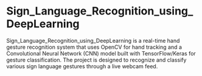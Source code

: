 # Sign_Language_Recognition_using_DeepLearning
Sign_Language_Recognition_using_DeepLearning is a real-time hand gesture recognition system that uses OpenCV for hand tracking and a Convolutional Neural Network (CNN) model built with TensorFlow/Keras for gesture classification. The project is designed to recognize and classify various sign language gestures through a live webcam feed.
